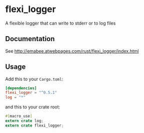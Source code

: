 # flexi_logger
A flexible logger that can write to stderr or to log files

## Documentation
See http://emabee.atwebpages.com/rust/flexi_logger/index.html


## Usage

Add this to your `Cargo.toml`:

```toml
[dependencies]
flexi_logger = "^0.5.1"
log = "*"
```

and this to your crate root:

```rust
#[macro_use]
extern crate log;
extern crate flexi_logger;
```

